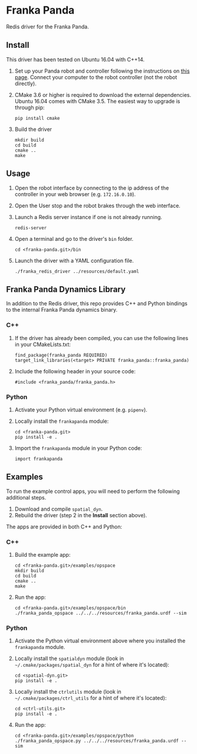Franka Panda
============
Redis driver for the Franka Panda.


Install
-------

This driver has been tested on Ubuntu 16.04 with C++14.

1. Set up your Panda robot and controller following the instructions on
   [this page](https://frankaemika.github.io/docs/getting_started.html).
   Connect your computer to the robot controller (not the robot directly).
   
2. CMake 3.6 or higher is required to download the external dependencies.
   Ubuntu 16.04 comes with CMake 3.5. The easiest way to upgrade is through pip:
   
   ```
   pip install cmake
   ```

3. Build the driver

   ```
   mkdir build
   cd build
   cmake ..
   make
   ```

Usage
-----

1. Open the robot interface by connecting to the ip address of the controller
   in your web browser (e.g. ```172.16.0.10```).

2. Open the User stop and the robot brakes through the web interface.

3. Launch a Redis server instance if one is not already running.

   ```
   redis-server
   ```

3. Open a terminal and go to the driver's ```bin``` folder.

   ```
   cd <franka-panda.git>/bin
   ```

4. Launch the driver with a YAML configuration file.

   ```
   ./franka_redis_driver ../resources/default.yaml
   ```

Franka Panda Dynamics Library
-----------------------------

In addition to the Redis driver, this repo provides C++ and Python bindings to the internal Franka Panda dynamics binary.

### C++
1. If the driver has already been compiled, you can use the following lines in your CMakeLists.txt:

   ```
   find_package(franka_panda REQUIRED)
   target_link_libraries(<target> PRIVATE franka_panda::franka_panda)
   ```
   
2. Include the following header in your source code:

   ```
   #include <franka_panda/franka_panda.h>
   ```

### Python
1. Activate your Python virtual environment (e.g. `pipenv`).

2. Locally install the `frankapanda` module:

   ```
   cd <franka-panda.git>
   pip install -e .
   ```

3. Import the `frankapanda` module in your Python code:

   ```
   import frankapanda
   ```

Examples
--------

To run the example control apps, you will need to perform the following additional steps.

1. Download and compile `spatial_dyn`.
2. Rebuild the driver (step 2 in the **Install** section above).

The apps are provided in both C++ and Python:

### C++

1. Build the example app:

   ```
   cd <franka-panda.git>/examples/opspace
   mkdir build
   cd build
   cmake ..
   make
   ```

2. Run the app:

   ```
   cd <franka-panda.git>/examples/opspace/bin
   ./franka_panda_opspace ../../../resources/franka_panda.urdf --sim
   ```

### Python

1. Activate the Python virtual environment above where you installed the `frankapanda` module.

2. Locally install the `spatialdyn` module (look in `~/.cmake/packages/spatial_dyn` for a hint of where it's located):

   ```
   cd <spatial-dyn.git>
   pip install -e .
   ```

3. Locally install the `ctrlutils` module (look in `~/.cmake/packages/ctrl_utils` for a hint of where it's located):

   ```
   cd <ctrl-utils.git>
   pip install -e .
   ```

4. Run the app:

   ```
   cd <franka-panda.git>/examples/opspace/python
   ./franka_panda_opspace.py ../../../resources/franka_panda.urdf --sim
   ```
